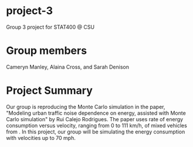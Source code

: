 # project-3
Group 3 project for STAT400 @ CSU

# Group members
Cameryn Manley, Alaina Cross, and Sarah Denison

# Project Summary
Our group is reproducing the Monte Carlo simulation in the paper, "Modeling urban traffic noise dependence on energy, assisted with Monte Carlo simulation" by Rui Calejo Rodrigues. The paper uses rate of energy consumption versus velocity, ranging from 0 to 111 km/h, of mixed vehicles from . In this project, our group will be simulating the energy consumption with velocities up to 70 mph. 
